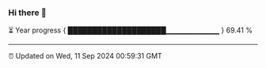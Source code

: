 ### Hi there 👋

⏳ Year progress { ████████████████████▁▁▁▁▁▁▁▁▁▁ } 69.41 %

---

⏰ Updated on Wed, 11 Sep 2024 00:59:31 GMT
